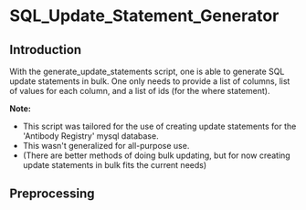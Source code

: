 # SQL_Update_Statement_Generator
## Introduction
With the generate_update_statements script, one is able to generate SQL update statements in bulk. One only needs to provide a list of columns, list of values for each column, and a list of ids (for the where statement).

**Note:** 
* This script was tailored for the use of creating update statements for the 'Antibody Registry' mysql database. 
* This wasn't generalized for all-purpose use. 
* (There are better methods of doing bulk updating, but for now creating update statements in bulk fits the current needs)

## Preprocessing

